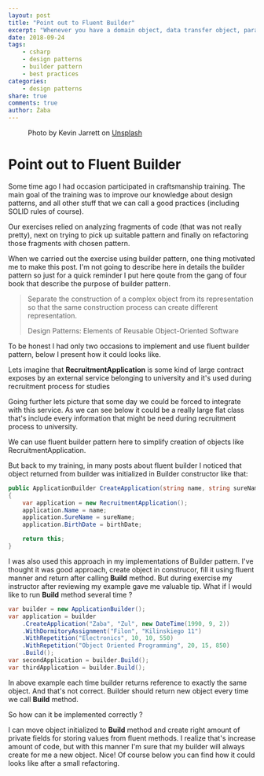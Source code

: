 ```yaml
---
layout: post
title: "Point out to Fluent Builder"
excerpt: "Whenever you have a domain object, data transfer object, parameter object or any other object that can’t be instantiated with constructor parameters only, you need to create a builder for its class."
date: 2018-09-24
tags: 
    - csharp
    - design patterns
    - builder pattern
    - best practices
categories: 
    - design patterns
share: true
comments: true
author: Żaba
---
```


<figure class="align-center">
  <a href="#"><img src="{{ '/images/kevin-jarrett-561802-unsplash.jpg' | absolute_url }}" alt=""></a>
  <figcaption>Photo by Kevin Jarrett on <a href="https://unsplash.com/?utm_source=unsplash&utm_medium=referral&utm_content=creditCopyText">Unsplash</a></figcaption>
</figure>

# Point out to Fluent Builder

Some time ago I had occasion participated in craftsmanship training.
The main goal of the training was to improve our knowledge about design patterns, and all other stuff that we can call a good practices (including SOLID rules of course).

Our exercises relied on analyzing fragments of code (that was not really pretty), next on trying to pick up suitable pattern and finally on refactoring those fragments with chosen pattern.

When we carried out the exercise using builder pattern, one thing motivated me to make this post.
I'm not going to describe here in details the builder pattern so just for a quick reminder I put here qoute from the gang of four book that describe the purpose of builder pattern.

> Separate the construction of a complex object from its representation so that the same construction process can create different representation.  
> <footer>Design Patterns: Elements of Reusable Object-Oriented Software</footer>

To be honest I had only two occasions to implement and use fluent builder pattern, below I present how it could looks like.

Lets imagine that **RecruitmentApplication** is some kind of large contract exposes by an external service belonging to university and it's used during recruitment process for studies

Going further lets picture that some day we could be forced to integrate with this service. As we can see below it could be a really large flat class that's include every information that might be need during recruitment process to university.


<script src="https://gist.github.com/Zabaa/585577b4987a9feace8a08f451126e2b.js?file=RecruitmentApplication.cs"></script>

 We can use fluent builder pattern here to simplify creation of objects like RecruitmentApplication.

<script src="https://gist.github.com/Zabaa/585577b4987a9feace8a08f451126e2b.js?file=FirstApplicationBuilder.cs"></script>


But back to my training, in many posts about fluent builder I noticed that object returned from builder was initialized in Builder constructor like that:

```csharp
public ApplicationBuilder CreateApplication(string name, string sureName, DateTime birthDate)
{
    var application = new RecruitmentApplication();
    application.Name = name;
    application.SureName = sureName;
    application.BirthDate = birthDate;

    return this;
}
```

I was also used this approach in my implementations of Builder pattern. I've thought it was good approach, create object in construcor, fill it using fluent manner and return after calling **Build** method. But during exercise my instructor after reviewing my example gave me valuable tip. What if I would like to run **Build** method several time ?

```csharp
var builder = new ApplicationBuilder();
var application = builder
    .CreateApplication("Zaba", "Zul", new DateTime(1990, 9, 2))
    .WithDormitoryAssignment("Filon", "Kilinskiego 11")
    .WithRepetition("Electronics", 10, 10, 550)
    .WithRepetition("Object Oriented Programming", 20, 15, 850)
    .Build();
var secondApplication = builder.Build();
var thirdApplication = builder.Build();
```

In above example each time builder returns reference to exactly the same object. And that's not correct. Builder should return new object every time we call **Build** method.

So how can it be implemented correctly ? 

I can move object initialized to **Build** method and create right amount of private fields for storing values from fluent methods.
I realize that's increase amount of code, but with this manner I'm sure that my builder will always create for me a new object. Nice!
Of course below you can find how it could looks like after a small refactoring.

<script src="https://gist.github.com/Zabaa/585577b4987a9feace8a08f451126e2b.js?file=ApplicationBuilder.cs"></script>